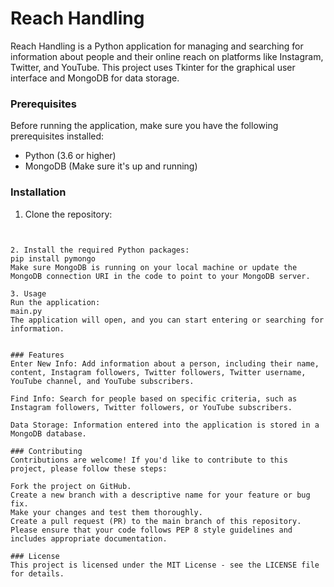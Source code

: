 # Reach Handling

Reach Handling is a Python application for managing and searching for information about people and their online reach on platforms like Instagram, Twitter, and YouTube. This project uses Tkinter for the graphical user interface and MongoDB for data storage.



### Prerequisites

Before running the application, make sure you have the following prerequisites installed:

- Python (3.6 or higher)
- MongoDB (Make sure it's up and running)

### Installation

1. Clone the repository:

  ```sh[https://github.com/yourusername/reach-handling.git](https://github.com/adityaaa1702/Reach-Handling-2]


2. Install the required Python packages:
pip install pymongo
Make sure MongoDB is running on your local machine or update the MongoDB connection URI in the code to point to your MongoDB server.

3. Usage
Run the application:
main.py
The application will open, and you can start entering or searching for information.


### Features
Enter New Info: Add information about a person, including their name, content, Instagram followers, Twitter followers, Twitter username, YouTube channel, and YouTube subscribers.

Find Info: Search for people based on specific criteria, such as Instagram followers, Twitter followers, or YouTube subscribers.

Data Storage: Information entered into the application is stored in a MongoDB database.

### Contributing
Contributions are welcome! If you'd like to contribute to this project, please follow these steps:

Fork the project on GitHub.
Create a new branch with a descriptive name for your feature or bug fix.
Make your changes and test them thoroughly.
Create a pull request (PR) to the main branch of this repository.
Please ensure that your code follows PEP 8 style guidelines and includes appropriate documentation.

### License
This project is licensed under the MIT License - see the LICENSE file for details.



